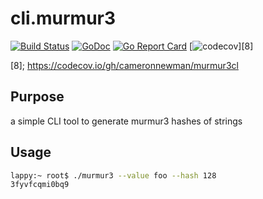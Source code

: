 # cli.murmur3

[![Build Status][1]][2]
[![GoDoc][3]][4]
[![Go Report Card][5]][5]
[![codecov][7]][8]

[1]: https://github.com/cameronnewman/murmur3cli/workflows/Continuous%20Integration/badge.svg
[2]: https://github.com/cameronnewman/murmur3cli/actions
[3]: https://godoc.org/github.com/cameronnewman/cli.murmur3?status.svg
[4]: http://godoc.org/github.com/cameronnewman/cli.murmur3
[5]: https://goreportcard.com/badge/github.com/cameronnewman/cli.murmur3
[6]: https://goreportcard.com/report/github.com/cameronnewman/cli.murmur3
[7]: https://codecov.io/gh/cameronnewman/murmur3cli/branch/master/graph/badge.svg
[8]; https://codecov.io/gh/cameronnewman/murmur3cl

## Purpose

a simple CLI tool to generate murmur3 hashes of strings

## Usage

```bash
lappy:~ root$ ./murmur3 --value foo --hash 128
3fyvfcqmi0bq9
```
